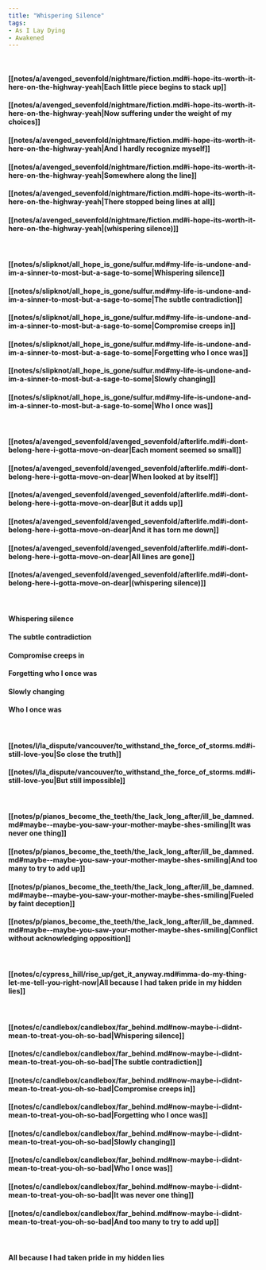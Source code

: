 ```yaml
---
title: "Whispering Silence"
tags:
- As I Lay Dying
- Awakened
---
```

&nbsp;
#### [[notes/a/avenged_sevenfold/nightmare/fiction.md#i-hope-its-worth-it-here-on-the-highway-yeah|Each little piece begins to stack up]]
#### [[notes/a/avenged_sevenfold/nightmare/fiction.md#i-hope-its-worth-it-here-on-the-highway-yeah|Now suffering under the weight of my choices]]
#### [[notes/a/avenged_sevenfold/nightmare/fiction.md#i-hope-its-worth-it-here-on-the-highway-yeah|And I hardly recognize myself]]
#### [[notes/a/avenged_sevenfold/nightmare/fiction.md#i-hope-its-worth-it-here-on-the-highway-yeah|Somewhere along the line]]
#### [[notes/a/avenged_sevenfold/nightmare/fiction.md#i-hope-its-worth-it-here-on-the-highway-yeah|There stopped being lines at all]]
#### [[notes/a/avenged_sevenfold/nightmare/fiction.md#i-hope-its-worth-it-here-on-the-highway-yeah|(whispering silence)]]
&nbsp;
#### [[notes/s/slipknot/all_hope_is_gone/sulfur.md#my-life-is-undone-and-im-a-sinner-to-most-but-a-sage-to-some|Whispering silence]]
#### [[notes/s/slipknot/all_hope_is_gone/sulfur.md#my-life-is-undone-and-im-a-sinner-to-most-but-a-sage-to-some|The subtle contradiction]]
#### [[notes/s/slipknot/all_hope_is_gone/sulfur.md#my-life-is-undone-and-im-a-sinner-to-most-but-a-sage-to-some|Compromise creeps in]]
#### [[notes/s/slipknot/all_hope_is_gone/sulfur.md#my-life-is-undone-and-im-a-sinner-to-most-but-a-sage-to-some|Forgetting who I once was]]
#### [[notes/s/slipknot/all_hope_is_gone/sulfur.md#my-life-is-undone-and-im-a-sinner-to-most-but-a-sage-to-some|Slowly changing]]
#### [[notes/s/slipknot/all_hope_is_gone/sulfur.md#my-life-is-undone-and-im-a-sinner-to-most-but-a-sage-to-some|Who I once was]]
&nbsp;
#### [[notes/a/avenged_sevenfold/avenged_sevenfold/afterlife.md#i-dont-belong-here-i-gotta-move-on-dear|Each moment seemed so small]]
#### [[notes/a/avenged_sevenfold/avenged_sevenfold/afterlife.md#i-dont-belong-here-i-gotta-move-on-dear|When looked at by itself]]
#### [[notes/a/avenged_sevenfold/avenged_sevenfold/afterlife.md#i-dont-belong-here-i-gotta-move-on-dear|But it adds up]]
#### [[notes/a/avenged_sevenfold/avenged_sevenfold/afterlife.md#i-dont-belong-here-i-gotta-move-on-dear|And it has torn me down]]
#### [[notes/a/avenged_sevenfold/avenged_sevenfold/afterlife.md#i-dont-belong-here-i-gotta-move-on-dear|All lines are gone]]
#### [[notes/a/avenged_sevenfold/avenged_sevenfold/afterlife.md#i-dont-belong-here-i-gotta-move-on-dear|(whispering silence)]]
&nbsp;
#### Whispering silence
#### The subtle contradiction
#### Compromise creeps in
#### Forgetting who I once was
#### Slowly changing
#### Who I once was
&nbsp;
#### [[notes/l/la_dispute/vancouver/to_withstand_the_force_of_storms.md#i-still-love-you|So close the truth]]
#### [[notes/l/la_dispute/vancouver/to_withstand_the_force_of_storms.md#i-still-love-you|But still impossible]]
&nbsp;
#### [[notes/p/pianos_become_the_teeth/the_lack_long_after/ill_be_damned.md#maybe--maybe-you-saw-your-mother-maybe-shes-smiling|It was never one thing]]
#### [[notes/p/pianos_become_the_teeth/the_lack_long_after/ill_be_damned.md#maybe--maybe-you-saw-your-mother-maybe-shes-smiling|And too many to try to add up]]
#### [[notes/p/pianos_become_the_teeth/the_lack_long_after/ill_be_damned.md#maybe--maybe-you-saw-your-mother-maybe-shes-smiling|Fueled by faint deception]]
#### [[notes/p/pianos_become_the_teeth/the_lack_long_after/ill_be_damned.md#maybe--maybe-you-saw-your-mother-maybe-shes-smiling|Conflict without acknowledging opposition]]
&nbsp;
#### [[notes/c/cypress_hill/rise_up/get_it_anyway.md#imma-do-my-thing-let-me-tell-you-right-now|All because I had taken pride in my hidden lies]]
&nbsp;
#### [[notes/c/candlebox/candlebox/far_behind.md#now-maybe-i-didnt-mean-to-treat-you-oh-so-bad|Whispering silence]]
#### [[notes/c/candlebox/candlebox/far_behind.md#now-maybe-i-didnt-mean-to-treat-you-oh-so-bad|The subtle contradiction]]
#### [[notes/c/candlebox/candlebox/far_behind.md#now-maybe-i-didnt-mean-to-treat-you-oh-so-bad|Compromise creeps in]]
#### [[notes/c/candlebox/candlebox/far_behind.md#now-maybe-i-didnt-mean-to-treat-you-oh-so-bad|Forgetting who I once was]]
#### [[notes/c/candlebox/candlebox/far_behind.md#now-maybe-i-didnt-mean-to-treat-you-oh-so-bad|Slowly changing]]
#### [[notes/c/candlebox/candlebox/far_behind.md#now-maybe-i-didnt-mean-to-treat-you-oh-so-bad|Who I once was]]
#### [[notes/c/candlebox/candlebox/far_behind.md#now-maybe-i-didnt-mean-to-treat-you-oh-so-bad|It was never one thing]]
#### [[notes/c/candlebox/candlebox/far_behind.md#now-maybe-i-didnt-mean-to-treat-you-oh-so-bad|And too many to try to add up]]
&nbsp;
#### All because I had taken pride in my hidden lies
